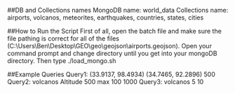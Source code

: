 ##DB and Collections names
MongoDB name: world_data
Collections name: airports, volcanos, meteorites, earthquakes, countries, states, cities

##How to Run the Script
First of all, open the batch file and make sure the file pathing is correct for all of the files (C:\Users\Ben\Desktop\GEO\geo\geojson\airports.geojson). Open your command prompt and change directory until you get into your mongoDB directory. Then type ./load_mongo.sh 

##Example Queries
Query1: (33.9137, 98.4934) (34.7465, 92.2896) 500
Query2: volcanos Altitude 500 max 100 1000
Query3: volcanos 5 10
